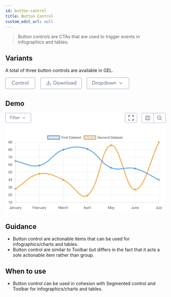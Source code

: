 ```yaml
---
id: button-control
title: Button Control
custom_edit_url: null
---
```


> Button controls are CTAs that are used to trigger events in infographics and tables.

## Variants

A total of three button controls are available in GEL.

![Button control types](img/button-control-types.png)

## Demo

![Button control demo](img/button-control-demo.png)

## Guidance

* Button control are actionable items that can be used for infographics/charts and tables.
* Button control are similar to Toolbar but differs in the fact that it acts a sole actionable item rather than group.

## When to use

* Button control can be used in cohesion with Segmented control and Toolbar for infographics/charts and tables.